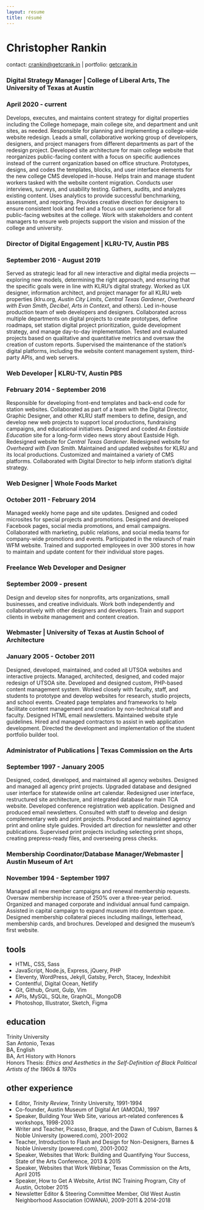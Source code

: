 ```yaml
---
layout: resume
title: résumé
---
```


# Christopher Rankin

contact: [crankin@getcrank.in](mailto:crankin@getcrank.in) | portfolio: [getcrank.in](https://getcrank.in/)

### Digital Strategy Manager | College of Liberal Arts, The University of  Texas at Austin
### April 2020 - current

Develops, executes, and maintains content strategy for digital properties including the College homepage, main college site, and department and unit sites, as needed. Responsible for planning and implementing a college-wide website redesign. Leads a small, collaborative working group of developers, designers, and project managers from different departments as part of the redesign project. Developed site architecture for main college website that reorganizes public-facing content with a focus on specific audiences instead of the current organization based on office structure. Prototypes, designs, and codes the templates, blocks, and user interface elements for the new college CMS developed in-house. Helps train and manage student workers tasked with the website content migration. Conducts user interviews, surveys, and usability testing. Gathers, audits, and analyzes existing content. Uses analytics to provide successful benchmarking, assessment, and reporting. Provides creative direction for designers to ensure consistent look and feel and a focus on user experience for all public-facing websites at the college. Work with stakeholders and content managers to ensure web projects support the vision and mission of the college and university.

### Director of Digital Engagement | KLRU-TV, Austin PBS
### September 2016 - August 2019

Served as strategic lead for all new interactive and digital media projects — exploring new models, determining the right approach, and ensuring that the specific goals were in line with KLRU’s digital strategy. Worked as UX designer, information architect, and project manager for all KLRU web properties (klru.org, *Austin City Limits*, *Central Texas Gardener*, *Overheard with Evan Smith*, *Decibel*, *Arts in Context*, and others). Led in-house production team of web developers and designers. Collaborated across multiple departments on digital projects to create prototypes, define roadmaps, set station digital project prioritization, guide development strategy, and manage day-to-day implementation. Tested and evaluated projects based on qualitative and quantitative metrics and oversaw the creation of custom reports. Supervised the maintenance of the station’s digital platforms, including the website content management system, third-party APIs, and web servers.

### Web Developer | KLRU-TV, Austin PBS
### February 2014 - September 2016

Responsible for developing front-end templates and back-end code for station websites. Collaborated as part of a team with the Digital Director, Graphic Designer, and other KLRU staff members to define, design, and develop new web projects to support local productions, fundraising campaigns, and educational initiatives. Designed and coded *An Eastside Education* site for a long-form video news story about Eastside High. Redesigned website for *Central Texas Gardener*. Redesigned website for *Overheard with Evan Smith*. Maintained and updated websites for KLRU and its local productions. Customized and maintained a variety of CMS platforms. Collaborated with Digital Director to help inform station’s digital strategy.

### Web Designer | Whole Foods Market
### October 2011 - February 2014

Managed weekly home page and site updates. Designed and coded microsites for special projects and promotions. Designed and developed Facebook pages, social media promotions, and email campaigns. Collaborated with marketing, public relations, and social media teams for company-wide promotions and events. Participated in the relaunch of main WFM website. Trained and supported employees in over 300 stores in how to maintain and update content for their individual store pages.

### Freelance Web Developer and Designer  
### September 2009 - present

Design and develop sites for nonprofits, arts organizations, small businesses, and creative individuals. Work both independently and collaboratively with other designers and developers. Train and support clients in website management and content creation.

### Webmaster | University of Texas at Austin School of Architecture  
### January 2005 - October 2011

Designed, developed, maintained, and coded all UTSOA websites and interactive projects. Managed, architected, designed, and coded major redesign of UTSOA site. Developed and designed custom, PHP-based content management system. Worked closely with faculty, staff, and students to prototype and develop websites for research, studio projects, and school events. Created page templates and frameworks to help facilitate content management and creation by non-technical staff and faculty. Designed HTML email newsletters. Maintained website style guidelines. Hired and managed contractors to assist in web application development. Directed the development and implementation of the student portfolio builder tool.

### Administrator of Publications | Texas Commission on the Arts  
### September 1997 - January 2005

Designed, coded, developed, and maintained all agency websites. Designed and managed all agency print projects. Upgraded database and designed user interface for statewide online art calendar. Redesigned user interface, restructured site architecture, and integrated database for main TCA website. Developed conference registration web application. Designed and produced email newsletters. Consulted with staff to develop and design complementary web and print projects. Produced and maintained agency print and online style guides. Provided art direction for newsletter and other publications. Supervised print projects including selecting print shops, creating prepress-ready files, and overseeing press checks.

### Membership Coordinator/Database Manager/Webmaster | Austin Museum of Art  
### November 1994 - September 1997

Managed all new member campaigns and renewal membership requests. Oversaw membership increase of 250% over a three-year period. Organized and managed corporate and individual annual fund campaign. Assisted in capital campaign to expand museum into downtown space. Designed membership collateral pieces including mailings, letterhead, membership cards, and brochures. Developed and designed the museum’s first website.

## tools

* HTML, CSS, Sass
* JavaScript, Node.js, Express, jQuery, PHP
* Eleventy, WordPress, Jekyll, Gatsby, Perch, Stacey, Indexhibit
* Contentful, Digital Ocean, Netlify
* Git, Github, Grunt, Gulp, Vim
* APIs, MySQL, SQLite, GraphQL, MongoDB
* Photoshop, Illustrator, Sketch, Figma

## education

Trinity University  
San Antonio, Texas  
BA, English  
BA, Art History with Honors  
Honors Thesis: *Ethics and Aesthetics in the Self-Definition of Black Political Artists of the 1960s & 1970s*

## other experience

* Editor, *Trinity Review*, Trinity University, 1991-1994
* Co-founder, Austin Museum of Digital Art (AMODA), 1997
* Speaker, Building Your Web Site, various art-related conferences & workshops, 1998-2003
* Writer and Teacher, Picasso, Braque, and the Dawn of Cubism, Barnes & Noble University (powered.com), 2001-2002
* Teacher, Introduction to Flash and Design for Non-Designers, Barnes & Noble University (powered.com), 2001-2002
* Speaker, Websites that Work: Building and Quantifying Your Success, State of the Arts Conference, 2013 & 2015
* Speaker, Websites that Work Webinar, Texas Commission on the Arts, April 2015<!-- [beginners](https://vimeo.com/125155511) and [advanced](https://vimeo.com/125155510) -->
* Speaker, How to Get A Website, Artist INC Training Program, City of Austin, October 2015
* Newsletter Editor & Steering Committee Member, Old West Austin Neighborhood Association (OWANA), 2009-2011 & 2014-2018
